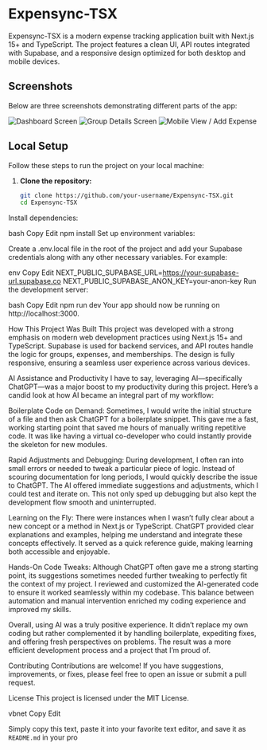 # Expensync-TSX

Expensync-TSX is a modern expense tracking application built with Next.js 15+ and TypeScript. The project features a clean UI, API routes integrated with Supabase, and a responsive design optimized for both desktop and mobile devices.

## Screenshots

Below are three screenshots demonstrating different parts of the app:

![Dashboard Screen](./screenshots/screen1.png)
![Group Details Screen](./screenshots/screen2.png)
![Mobile View / Add Expense](./screenshots/screen3.png)

## Local Setup

Follow these steps to run the project on your local machine:

1. **Clone the repository:**

   ```bash
   git clone https://github.com/your-username/Expensync-TSX.git
   cd Expensync-TSX
Install dependencies:

bash
Copy
Edit
npm install
Set up environment variables:

Create a .env.local file in the root of the project and add your Supabase credentials along with any other necessary variables. For example:

env
Copy
Edit
NEXT_PUBLIC_SUPABASE_URL=https://your-supabase-url.supabase.co
NEXT_PUBLIC_SUPABASE_ANON_KEY=your-anon-key
Run the development server:

bash
Copy
Edit
npm run dev
Your app should now be running on http://localhost:3000.

How This Project Was Built
This project was developed with a strong emphasis on modern web development practices using Next.js 15+ and TypeScript. Supabase is used for backend services, and API routes handle the logic for groups, expenses, and memberships. The design is fully responsive, ensuring a seamless user experience across various devices.

AI Assistance and Productivity
I have to say, leveraging AI—specifically ChatGPT—was a major boost to my productivity during this project. Here’s a candid look at how AI became an integral part of my workflow:

Boilerplate Code on Demand:
Sometimes, I would write the initial structure of a file and then ask ChatGPT for a boilerplate snippet. This gave me a fast, working starting point that saved me hours of manually writing repetitive code. It was like having a virtual co-developer who could instantly provide the skeleton for new modules.

Rapid Adjustments and Debugging:
During development, I often ran into small errors or needed to tweak a particular piece of logic. Instead of scouring documentation for long periods, I would quickly describe the issue to ChatGPT. The AI offered immediate suggestions and adjustments, which I could test and iterate on. This not only sped up debugging but also kept the development flow smooth and uninterrupted.

Learning on the Fly:
There were instances when I wasn’t fully clear about a new concept or a method in Next.js or TypeScript. ChatGPT provided clear explanations and examples, helping me understand and integrate these concepts effectively. It served as a quick reference guide, making learning both accessible and enjoyable.

Hands-On Code Tweaks:
Although ChatGPT often gave me a strong starting point, its suggestions sometimes needed further tweaking to perfectly fit the context of my project. I reviewed and customized the AI-generated code to ensure it worked seamlessly within my codebase. This balance between automation and manual intervention enriched my coding experience and improved my skills.

Overall, using AI was a truly positive experience. It didn’t replace my own coding but rather complemented it by handling boilerplate, expediting fixes, and offering fresh perspectives on problems. The result was a more efficient development process and a project that I’m proud of.

Contributing
Contributions are welcome! If you have suggestions, improvements, or fixes, please feel free to open an issue or submit a pull request.

License
This project is licensed under the MIT License.

vbnet
Copy
Edit

Simply copy this text, paste it into your favorite text editor, and save it as `README.md` in your pro
